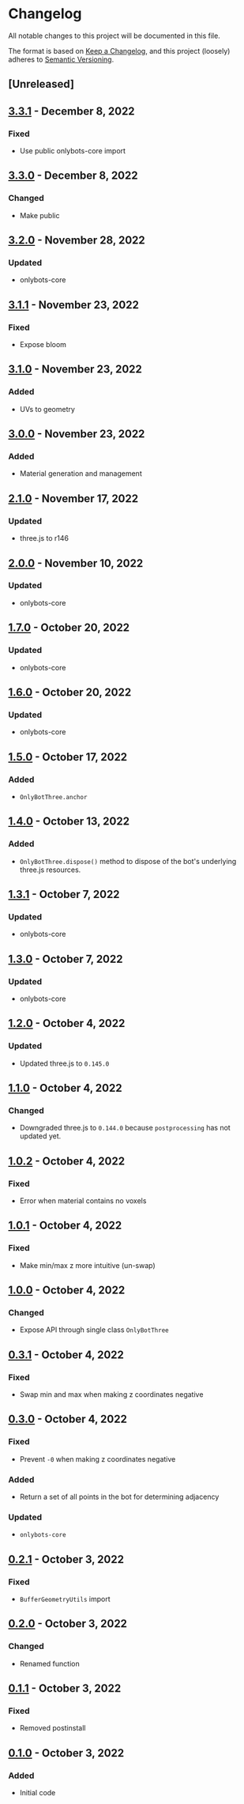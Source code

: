 # Changelog

All notable changes to this project will be documented in this file.

The format is based on [Keep a Changelog](https://keepachangelog.com/en/1.0.0/),
and this project (loosely) adheres to [Semantic Versioning](https://semver.org/spec/v2.0.0.html).

## [Unreleased]

## [3.3.1](https://github.com/animavirtuality/onlybots-three/compare/3.3.0...3.3.1) - December 8, 2022
### Fixed
* Use public onlybots-core import

## [3.3.0](https://github.com/animavirtuality/onlybots-three/compare/3.2.0...3.3.0) - December 8, 2022
### Changed
* Make public

## [3.2.0](https://github.com/animavirtuality/onlybots-three/compare/3.1.1...3.2.0) - November 28, 2022
### Updated
* onlybots-core

## [3.1.1](https://github.com/animavirtuality/onlybots-three/compare/3.1.0...3.1.1) - November 23, 2022
### Fixed
* Expose bloom

## [3.1.0](https://github.com/animavirtuality/onlybots-three/compare/3.0.0...3.1.0) - November 23, 2022
### Added
* UVs to geometry

## [3.0.0](https://github.com/animavirtuality/onlybots-three/compare/2.1.0...3.0.0) - November 23, 2022
### Added
* Material generation and management

## [2.1.0](https://github.com/animavirtuality/onlybots-three/compare/2.0.0...2.1.0) - November 17, 2022
### Updated
* three.js to r146

## [2.0.0](https://github.com/animavirtuality/onlybots-three/compare/1.7.0...2.0.0) - November 10, 2022
### Updated
* onlybots-core

## [1.7.0](https://github.com/animavirtuality/onlybots-three/compare/1.6.0...1.7.0) - October 20, 2022
### Updated
* onlybots-core

## [1.6.0](https://github.com/animavirtuality/onlybots-three/compare/1.5.0...1.6.0) - October 20, 2022
### Updated
* onlybots-core

## [1.5.0](https://github.com/animavirtuality/onlybots-three/compare/1.4.0...1.5.0) - October 17, 2022
### Added
* `OnlyBotThree.anchor`

## [1.4.0](https://github.com/animavirtuality/onlybots-three/compare/1.3.1...1.4.0) - October 13, 2022
### Added
* `OnlyBotThree.dispose()` method to dispose of the bot's underlying three.js resources.

## [1.3.1](https://github.com/animavirtuality/onlybots-three/compare/1.3.0...1.3.1) - October 7, 2022
### Updated
* onlybots-core

## [1.3.0](https://github.com/animavirtuality/onlybots-three/compare/1.2.0...1.3.0) - October 7, 2022
### Updated
* onlybots-core

## [1.2.0](https://github.com/animavirtuality/onlybots-three/compare/1.1.0...1.2.0) - October 4, 2022
### Updated
* Updated three.js to `0.145.0`

## [1.1.0](https://github.com/animavirtuality/onlybots-three/compare/1.0.2...1.1.0) - October 4, 2022
### Changed
* Downgraded three.js to `0.144.0` because `postprocessing` has not updated yet.

## [1.0.2](https://github.com/animavirtuality/onlybots-three/compare/1.0.1...1.0.2) - October 4, 2022
### Fixed
* Error when material contains no voxels

## [1.0.1](https://github.com/animavirtuality/onlybots-three/compare/1.0.0...1.0.1) - October 4, 2022
### Fixed
* Make min/max z more intuitive (un-swap)

## [1.0.0](https://github.com/animavirtuality/onlybots-three/compare/0.3.1...1.0.0) - October 4, 2022
### Changed
* Expose API through single class `OnlyBotThree`

## [0.3.1](https://github.com/animavirtuality/onlybots-three/compare/0.3.0...0.3.1) - October 4, 2022
### Fixed
* Swap min and max when making z coordinates negative

## [0.3.0](https://github.com/animavirtuality/onlybots-three/compare/0.2.1...0.3.0) - October 4, 2022
### Fixed
* Prevent `-0` when making z coordinates negative
### Added
* Return a set of all points in the bot for determining adjacency
### Updated
* `onlybots-core`

## [0.2.1](https://github.com/animavirtuality/onlybots-three/compare/0.2.0...0.2.1) - October 3, 2022
### Fixed
* `BufferGeometryUtils` import

## [0.2.0](https://github.com/animavirtuality/onlybots-three/compare/0.1.1...0.2.0) - October 3, 2022
### Changed
* Renamed function

## [0.1.1](https://github.com/animavirtuality/onlybots-three/compare/0.1.0...0.1.1) - October 3, 2022
### Fixed
* Removed postinstall

## [0.1.0](https://github.com/animavirtuality/onlybots-three/compare/0.0.1...0.1.0) - October 3, 2022
### Added
* Initial code